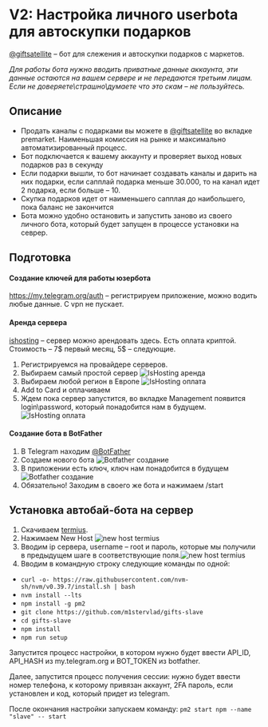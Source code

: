# V2: Настройка личного userbota для автоскупки подарков
[@giftsatellite](https://t.me/giftsatellite) – бот для слежения и автоскупки подарков с маркетов.

*Для работы бота нужно вводить приватные данные аккаунта, эти данные остаются на вашем сервере и не передаются третьим лицам. Если не доверяете\страшно\думаете что это скам – не пользуйтесь.*

## Описание
- Продать каналы с подарками вы можете в [@giftsatellite](https://t.me/giftsatellite) во вкладке premarket. Наименьшая комиссия на рынке и максимально автоматизированный процесс.
- Бот подключается к вашему аккаунту и проверяет выход новых подарков раз в секунду
- Если подарки вышли, то бот начинает создавать каналы и дарить на них подарки, если сапплай подарка меньше 30.000, то на канал идет 2 подарка, если больше – 10.
- Скупка подарков идет от наименьшего сапплая до наибольшего, пока баланс не закончится
- Бота можно удобно остановить и запустить заново из своего личного бота, который будет запущен в процессе установки на севрер.

## Подготовка

#### Создание ключей для работы юзербота
https://my.telegram.org/auth – регистрируем приложение, можно водить любые данные. С vpn не пускает.

#### Аренда сервера
[ishosting](https://ishosting.com/affiliate/NTk3NiM2) – сервер можно арендовать здесь. Есть оплата криптой. Стоимость – 7\$ первый месяц, 5\$ – следующие.
1. Регистрируемся на провайдере серверов.
2. Выбираем самый простой сервер ![IsHosting аренда](/public/1.png)
3. Выбираем любой регион в Европе  ![IsHosting оплата](/public/2.png)
4. Add to Card и оплачиваем
5. Ждем пока сервер запустится, во вкладке Management появится login\password, который понадобится нам в будущем.![IsHosting оплата](/public/3.png)

#### Создание бота в BotFather
1. В Telegram находим [@BotFather](https://t.me/botfather)
2. Создаем нового бота ![Botfather создание](/public/4.png)
3. В приложении есть ключ, ключ нам понадобится в будущем ![Botfather создание](/public/5.png)
4. Обязательно! Заходим в своего же бота и нажимаем /start

## Установка автобай-бота на сервер
1. Скачиваем [termius](https://termius.com/index.html).
2. Нажимаем New Host ![new host termius](/public/6.png)
3. Вводим ip сервера, username – root и пароль, которые мы получили в предыдущем шаге в соответствующие поля.![new host termius](/public/7.png)
4. Вводим в командную строку следующие команды по одной:
- ```curl -o- https://raw.githubusercontent.com/nvm-sh/nvm/v0.39.7/install.sh | bash```
- ```nvm install --lts```
- ```npm install -g pm2```
- ```git clone https://github.com/m1stervlad/gifts-slave```
- ```cd gifts-slave```
- ```npm install```
- ```npm run setup```

Запустится процесс настройки, в котором нужно будет ввести API_ID, API_HASH из my.telegram.org и BOT_TOKEN из botfather.

Далее, запустится процесс получения сессии: нужно будет ввести номер телефона, к которому привязан аккаунт, 2FA пароль, если установлен и код, который придет из telegram.

После окончания настройки запускаем команду:
```pm2 start npm --name "slave" -- start```

